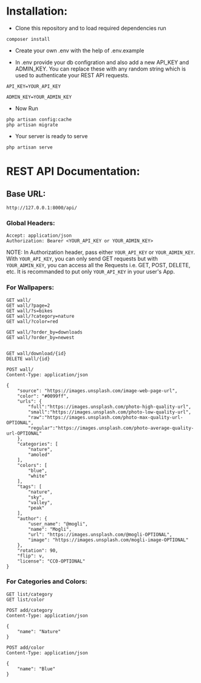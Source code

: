 # Installation:

- Clone this repository and to load required dependencies run

```
composer install
```

- Create your own .env with the help of .env.example

- In .env provide your db configration and also add a new API_KEY and ADMIN_KEY. You can replace these with any random string which is used to authenticate your REST API requests.

```
API_KEY=YOUR_API_KEY

ADMIN_KEY=YOUR_ADMIN_KEY
```

- Now Run
```
php artisan config:cache
php artisan migrate
```

- Your server is ready to serve
```
php artisan serve
```

# REST API Documentation:

## Base URL:
```
http://127.0.0.1:8000/api/
```
### Global Headers:

```
Accept: application/json
Authorization: Bearer <YOUR_API_KEY or YOUR_ADMIN_KEY>
```
NOTE: In Authorization header, pass either `YOUR_API_KEY` or `YOUR_ADMIN_KEY`. With `YOUR_API_KEY`, you can only send GET requests but with `YOUR_ADMIN_KEY`, you can access all the Requests i.e. GET, POST, DELETE, etc. It is recommanded to put only `YOUR_API_KEY` in your user's App.

### For Wallpapers:
```
GET wall/
GET wall/?page=2
GET wall/?s=bikes
GET wall/?category=nature
GET wall/?color=red

GET wall/?order_by=downloads
GET wall/?order_by=newest


GET wall/download/{id}
DELETE wall/{id}

POST wall/
Content-Type: application/json

{
    "source": "https://images.unsplash.com/image-web-page-url",
    "color": "#0099ff",
    "urls": {
        "full":"https://images.unsplash.com/photo-high-quality-url",
        "small":"https://images.unsplash.com/photo-low-quality-url",
        "raw":"https://images.unsplash.com/photo-max-quality-url-OPTIONAL",
        "regular":"https://images.unsplash.com/photo-average-quality-url-OPTIONAL"
    },
    "categories": [
        "nature",
        "amoled"
    ],
    "colors": [
        "blue",
        "white"
    ],
    "tags": [
        "nature",
        "sky",
        "valley",
        "peak"
    ],
    "author": {
        "user_name": "@mogli",
        "name": "Mogli",
        "url": "https://images.unsplash.com/@mogli-OPTIONAL",
        "image": "https://images.unsplash.com/mogli-image-OPTIONAL"
    },
    "rotation": 90,
    "flip": v,
    "license": "CC0-OPTIONAL"
}

```

### For Categories and Colors:
```
GET list/category
GET list/color

POST add/category
Content-Type: application/json

{
    "name": "Nature"
}

POST add/color
Content-Type: application/json

{
    "name": "Blue"
}
```
